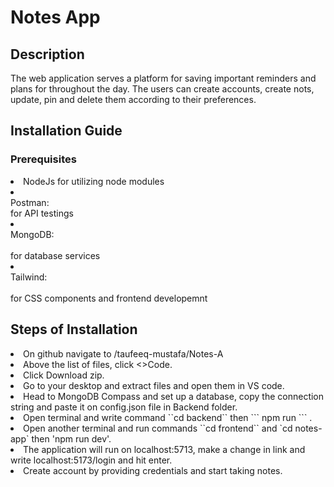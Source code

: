 <h1>Notes App</h1>
<h2>Description</h2>
<p>The web application serves a platform for saving important reminders and plans for throughout the day. The users can create accounts, create nots, update, pin and delete them according to their preferences.</p>

<h2>Installation Guide</h2>
<h3>Prerequisites</h3>
<li>NodeJs for utilizing node modules</li>
<li><br>Postman:</br>for API testings</li> 
<li><br>MongoDB:</li></br>for database services</li> 
<li><br>Tailwind:</li></br>for CSS components and frontend developemnt</li> 
<h2>Steps of Installation</h2>
<li>On github navigate to /taufeeq-mustafa/Notes-A</li>
<li>Above the list of files, click <>Code.</li>
<li>Click Download zip.</li>
<li>Go to your desktop and extract files and open them in VS code.</li>
<li>Head to MongoDB Compass and set up a database, copy the connection string and paste it on config.json file in Backend folder.</li>
<li>Open terminal and write command ``cd backend`` then ``` npm run ``` .</li>
<li>Open another terminal and run commands ``cd frontend`` and `cd notes-app` then 'npm run dev'.</li>
<li>The application will run on localhost:5713, make a change in link and write localhost:5173/login and hit enter.</li>
<li>Create account by providing credentials and start taking notes.</li>
